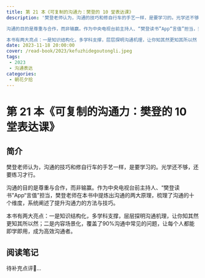 ```yaml
---
title: 第 21 本《可复制的沟通力：樊登的 10 堂表达课》
description: '樊登老师认为，沟通的技巧和修自行车的手艺一样，是要学习的。光学还不够，还要练习才行。

沟通的目的是尊重与合作，而非输赢。作为中央电视台前主持人、“樊登读书”App“言值”担当，樊登老师在本书中提炼出沟通的两大原理，梳理了沟通的十个维度，系统阐述了提升沟通力的方法与技巧。

本书有两大亮点：一是知识结构化，多学科支撑，层层探明沟通机理，让你知其然更知其所以然；二是内容场景化，覆盖了90%沟通中常见的问题，让每个人都能即学即用，成为高效沟通者。'
date: 2023-11-18 20:00:00
cover: /read-book/2023/kefuzhidegoutongli.jpeg
tags:
 - 2023
 - 沟通表达
categories:
 - 朝花夕拾
---
```

# 第 21 本《可复制的沟通力：樊登的 10 堂表达课》

## 简介
樊登老师认为，沟通的技巧和修自行车的手艺一样，是要学习的。光学还不够，还要练习才行。

沟通的目的是尊重与合作，而非输赢。作为中央电视台前主持人、“樊登读书”App“言值”担当，樊登老师在本书中提炼出沟通的两大原理，梳理了沟通的十个维度，系统阐述了提升沟通力的方法与技巧。

本书有两大亮点：一是知识结构化，多学科支撑，层层探明沟通机理，让你知其然更知其所以然；二是内容场景化，覆盖了90%沟通中常见的问题，让每个人都能即学即用，成为高效沟通者。

## 阅读笔记
待补充点评🚀...
